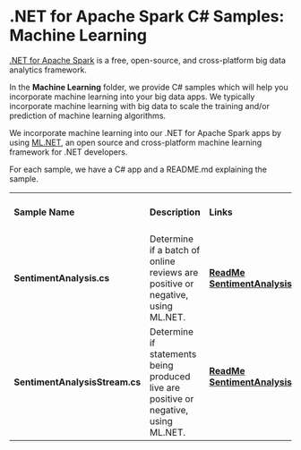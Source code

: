 # .NET for Apache Spark C# Samples: Machine Learning

[.NET for Apache Spark](https://dot.net/spark) is a free, open-source, and cross-platform big data analytics framework.

In the **Machine Learning** folder, we provide C# samples which will help you incorporate machine learning into your big data apps.
We typically incorporate machine learning with big data to scale the training and/or prediction of machine learning algorithms.

We incorporate machine learning into our .NET for Apache Spark apps by using [ML.NET](https://dot.net/ml), 
an open source and cross-platform machine learning framework for .NET developers.

For each sample, we have a C# app and a README.md explaining the sample.

<table>
 <tr>
   <td width="25%">
      <h4><b>Sample Name</b></h4>
  </td>
  <td>
      <h4 width="35%"><b>Description</b></h4>
  </td>
  <td>
      <h4><b>Links</b></h4>
  </td>
 </tr>
 <tr>
   <td width="25%">
      <h4>SentimentAnalysis.cs</h4>
  </td>
  <td width="35%">
  Determine if a batch of online reviews are positive or negative, using ML.NET.
  </td>
    <td>
      <h4><a href="readmes/SentimentAnalysisReadme.md">ReadMe</a> &nbsp;&nbsp;&nbsp;
      <a href="SentimentAnalysis.cs">SentimentAnalysis.cs</a> &nbsp; &nbsp;</h4>
  </td>
 </tr>
  <tr>
   <td width="25%">
      <h4>SentimentAnalysisStream.cs</h4>
  </td>
  <td width="35%">
  Determine if statements being produced live are positive or negative, using ML.NET.
  </td>
    <td>
      <h4><a href="readmes/SentimentAnalysisStreamReadme.md">ReadMe</a> &nbsp;&nbsp;&nbsp;
      <a href="SentimentAnalysisStream.cs">SentimentAnalysisStream.cs</a> &nbsp; &nbsp;</h4>
  </td>
 </tr>
 </table>
